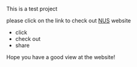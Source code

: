 This is a test project

please click on the link to check out [NUS](https://nus.edu.sg/) website

* click
* check out
* share

Hope you have a good view at the website!
